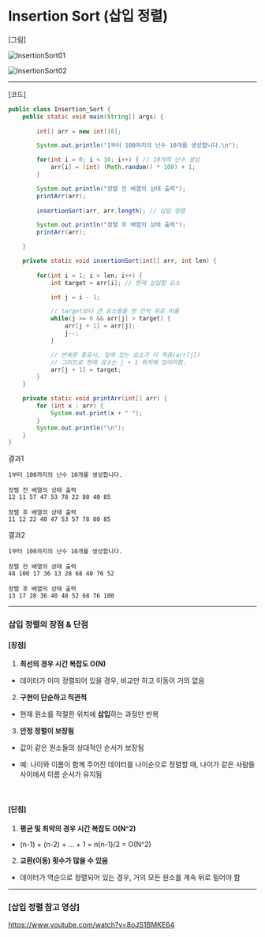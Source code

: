 # Insertion Sort (삽입 정렬)

[그림]

![InsertionSort01](https://github.com/user-attachments/assets/64ac7744-d372-4937-8169-666276c29987)

![InsertionSort02](https://github.com/user-attachments/assets/d656fa40-f142-4650-b3e9-9e1078f2272a)

---

[코드]

```java
public class Insertion_Sort {
    public static void main(String[] args) {
        
        int[] arr = new int[10];

        System.out.println("1부터 100까지의 난수 10개를 생성합니다.\n");

        for(int i = 0; i < 10; i++) { // 10개의 난수 생성
            arr[i] = (int) (Math.random() * 100) + 1;
        }

        System.out.println("정렬 전 배열의 상태 출력");
        printArr(arr); 
        
        insertionSort(arr, arr.length); // 삽입 정렬

        System.out.println("정렬 후 배열의 상태 출력");
        printArr(arr);

    }

    private static void insertionSort(int[] arr, int len) {
        
        for(int i = 1; i < len; i++) {
            int target = arr[i]; // 현재 삽입할 요소

            int j = i - 1;

            // target보다 큰 요소들을 한 칸씩 뒤로 미룸
            while(j >= 0 && arr[j] > target) {
                arr[j + 1] = arr[j];
                j--;
            }

            // 반복문 종료시, 앞에 있는 요소가 더 작음(arr[j])
            // 그러므로 현재 요소는 j + 1 위치에 있어야함.
            arr[j + 1] = target; 
        }
    }

    private static void printArr(int[] arr) {
        for (int x : arr) {
            System.out.print(x + " ");
        }
        System.out.println("\n");
    }
}
```

결과1

```
1부터 100까지의 난수 10개를 생성합니다.

정렬 전 배열의 상태 출력
12 11 57 47 53 78 22 80 40 85

정렬 후 배열의 상태 출력
11 12 22 40 47 53 57 78 80 85
```

결과2

```
1부터 100까지의 난수 10개를 생성합니다.

정렬 전 배열의 상태 출력
48 100 17 36 13 28 68 40 76 52

정렬 후 배열의 상태 출력
13 17 28 36 40 48 52 68 76 100
```

---

### 삽입 정렬의 장점 & 단점

#### [장점]

1. **최선의 경우 시간 복잡도 O(N)**

- 데이터가 이미 정렬되어 있을 경우, 비교만 하고 이동이 거의 없음

2. **구현이 단순하고 직관적**

- 현재 원소를 적절한 위치에 **삽입**하는 과정만 반복

3. **안정 정렬이 보장됨**

- 값이 같은 원소들의 상대적인 순서가 보장됨

- 예: 나이와 이름이 함께 주어진 데이터를 나이순으로 정렬할 때, 나이가 같은 사람들 사이에서 이름 순서가 유지됨

&nbsp;

#### [단점]

1. **평균 및 최악의 경우 시간 복잡도 O(N^2)**

- (n-1) + (n-2) + ... + 1 = n(n-1)/2 = O(N^2)

2. **교환(이동) 횟수가 많을 수 있음**

- 데이터가 역순으로 정렬되어 있는 경우, 거의 모든 원소를 계속 뒤로 밀어야 함

---

### [삽입 정렬 참고 영상]

https://www.youtube.com/watch?v=8oJS1BMKE64